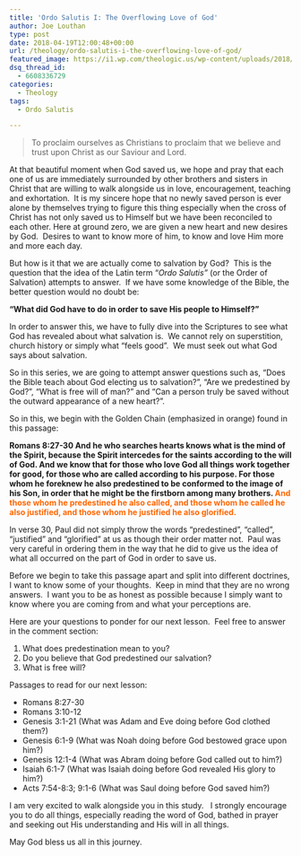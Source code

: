 ```yaml
---
title: 'Ordo Salutis I: The Overflowing Love of God'
author: Joe Louthan
type: post
date: 2018-04-19T12:00:48+00:00
url: /theology/ordo-salutis-i-the-overflowing-love-of-god/
featured_image: https://i1.wp.com/theologic.us/wp-content/uploads/2018/04/Outtake_WinePour2.jpg?resize=825%2C510
dsq_thread_id:
  - 6608336729
categories:
  - Theology
tags:
  - Ordo Salutis

---
```

> <p class="p1">
>   <span class="s1">To proclaim ourselves as Christians to proclaim that we believe and trust upon Christ as our Saviour and Lord. </span>
> </p>

<p class="p1">
  <span class="s1">At that beautiful moment when God saved us, we hope and pray that each one of us are immediately surrounded by other brothers and sisters in Christ that are willing to walk alongside us in love, encouragement, teaching and exhortation.  It is my sincere hope that no newly saved person is ever alone by themselves trying to figure this thing especially when the cross of Christ has not only saved us to Himself but we have been reconciled to each other. Here at ground zero, we are given a new heart and new desires by God.  Desires to want to know more of him, to know and love Him more and more each day. </span>
</p>

<p class="p1">
  <span class="s1">But how is it that we are actually come to salvation by God?  This is the question that the idea of the Latin term &#8220;<em>Ordo Salutis&#8221;</em> (or the Order of Salvation) attempts to answer.  If we have some knowledge of the Bible, the better question would no doubt be: </span>
</p>

<p class="p2">
  <span class="s1"><b>&#8220;What did God have to do in order to save His people to Himself?&#8221; </b></span>
</p>

<p class="p1">
  <span class="s1">In order to answer this, we have to fully dive into the Scriptures to see what God has revealed about what salvation is.  We cannot rely on superstition, church history or simply what &#8220;feels good&#8221;.  We must seek out what God says about salvation. </span>
</p>

<p class="p1">
  <span class="s1">So in this series, we are going to attempt answer questions such as, &#8220;Does the Bible teach about God electing us to salvation?&#8221;, &#8220;Are we predestined by God?&#8221;, &#8220;What is free will of man?&#8221; and &#8220;Can a person truly be saved without the outward appearance of a new heart?&#8221;. </span>
</p>

<p class="p1">
  <span class="s1">So in this, we begin with the Golden Chain (emphasized in orange) found in this passage: </span>
</p>

<p class="p1">
  <span class="s1"><b>Romans 8:27-30 And he who searches hearts knows what is the mind of the Spirit, because the Spirit intercedes for the saints according to the will of God. And we know that for those who love God all things work together for good, for those who are called according to his purpose. For those whom he foreknew he also predestined to be conformed to the image of his Son, in order that he might be the firstborn among many brothers. <span style="color: #ff6600;">And those whom he predestined he also called, and those whom he called he also justified, and those whom he justified he also glorified.</span></b></span>
</p>

<p class="p1">
  <span class="s1">In verse 30, Paul did not simply throw the words &#8220;predestined&#8221;, &#8220;called&#8221;, &#8220;justified&#8221; and &#8220;glorified&#8221; at us as though their order matter not.  Paul was very careful in ordering them in the way that he did to give us the idea of what all occurred on the part of God in order to save us.  </span>
</p>

<p class="p1">
  <span class="s1">Before we begin to take this passage apart and split into different doctrines, I want to know some of your thoughts.  Keep in mind that they are no wrong answers.  I want you to be as honest as possible because I simply want to know where you are coming from and what your perceptions are. </span>
</p>

<p class="p1">
  <span class="s1">Here are your questions to ponder for our next lesson.  Feel free to answer in the comment section: </span>
</p>

<ol class="ol1">
  <li class="li1">
    <span class="s1">What does predestination mean to you?</span>
  </li>
  <li class="li1">
    <span class="s1">Do you believe that God predestined our salvation?</span>
  </li>
  <li class="li1">
    <span class="s1">What is free will?</span>
  </li>
</ol>

<p class="p1">
  <span class="s1">Passages to read for our next lesson: </span>
</p>

<ul class="ul1">
  <li class="li1">
    <span class="s1">Romans 8:27-30</span>
  </li>
  <li class="li1">
    <span class="s1">Romans 3:10-12</span>
  </li>
  <li class="li1">
    <span class="s1">Genesis 3:1-21 (What was Adam and Eve doing before God clothed them?)</span>
  </li>
  <li class="li1">
    <span class="s1">Genesis 6:1-9 (What was Noah doing before God bestowed grace upon him?)</span>
  </li>
  <li class="li1">
    <span class="s1">Genesis 12:1-4 (What was Abram doing before God called out to him?)</span>
  </li>
  <li class="li1">
    <span class="s1">Isaiah 6:1-7 (What was Isaiah doing before God revealed His glory to him?)</span>
  </li>
  <li class="li1">
    <span class="s1">Acts 7:54-8:3; 9:1-6 (What was Saul doing before God saved him?)</span>
  </li>
</ul>

<p class="p1">
  <span class="s1">I am very excited to walk alongside you in this study.   I strongly encourage you to do all things, especially reading the word of God, bathed in prayer and seeking out His understanding and His will in all things. </span>
</p>

<p class="p1">
  <span class="s1">May God bless us all in this journey. </span>
</p>